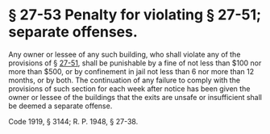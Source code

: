 # § 27-53 Penalty for violating § 27-51; separate offenses.

<p>Any owner or lessee of any such building, who shall violate any of the provisions of § <a href='http://law.lis.virginia.gov/vacode/27-51/'>27-51</a>, shall be punishable by a fine of not less than $100 nor more than $500, or by confinement in jail not less than 6 nor more than 12 months, or by both. The continuation of any failure to comply with the provisions of such section for each week after notice has been given the owner or lessee of the buildings that the exits are unsafe or insufficient shall be deemed a separate offense.</p><p>Code 1919, § 3144; R. P. 1948, § 27-38.</p>